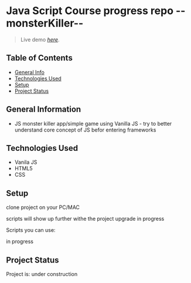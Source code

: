 # Java Script Course progress repo --monsterKiller-- 
> Live demo [_here_](#).

## Table of Contents
* [General Info](#general-information)
* [Technologies Used](#technologies-used)
* [Setup](#setup)
* [Project Status](#project-status)

## General Information
- JS monster killer app/simple game using Vanilla JS - try to better understand core concept of JS befor entering frameworks

## Technologies Used
- Vanila JS
- HTML5
- CSS




## Setup

clone project on your PC/MAC

scripts will show up further withe the project upgrade
in progress

Scripts you can use:

in progress  


## Project Status
Project is: under construction
